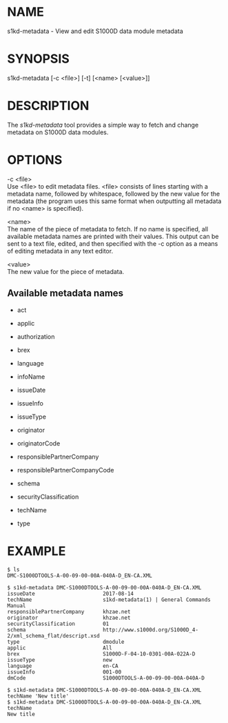 NAME
====

s1kd-metadata - View and edit S1000D data module metadata

SYNOPSIS
========

s1kd-metadata \[-c &lt;file&gt;\] \[-t\] \[&lt;name&gt; \[&lt;value&gt;\]\]

DESCRIPTION
===========

The *s1kd-metadata* tool provides a simple way to fetch and change metadata on S1000D data modules.

OPTIONS
=======

-c &lt;file&gt;  
Use &lt;file&gt; to edit metadata files. &lt;file&gt; consists of lines starting with a metadata name, followed by whitespace, followed by the new value for the metadata (the program uses this same format when outputting all metadata if no &lt;name&gt; is specified).

&lt;name&gt;  
The name of the piece of metadata to fetch. If no name is specified, all available metadata names are printed with their values. This output can be sent to a text file, edited, and then specified with the -c option as a means of editing metadata in any text editor.

&lt;value&gt;  
The new value for the piece of metadata.

Available metadata names
------------------------

-   act

-   applic

-   authorization

-   brex

-   language

-   infoName

-   issueDate

-   issueInfo

-   issueType

-   originator

-   originatorCode

-   responsiblePartnerCompany

-   responsiblePartnerCompanyCode

-   schema

-   securityClassification

-   techName

-   type

EXAMPLE
=======

    $ ls
    DMC-S1000DTOOLS-A-00-09-00-00A-040A-D_EN-CA.XML

    $ s1kd-metadata DMC-S1000DTOOLS-A-00-09-00-00A-040A-D_EN-CA.XML
    issueDate                      2017-08-14
    techName                       s1kd-metadata(1) | General Commands Manual
    responsiblePartnerCompany      khzae.net
    originator                     khzae.net
    securityClassification         01
    schema                         http://www.s1000d.org/S1000D_4-2/xml_schema_flat/descript.xsd
    type                           dmodule
    applic                         All
    brex                           S1000D-F-04-10-0301-00A-022A-D
    issueType                      new
    language                       en-CA
    issueInfo                      001-00
    dmCode                         S1000DTOOLS-A-00-09-00-00A-040A-D

    $ s1kd-metadata DMC-S1000DTOOLS-A-00-09-00-00A-040A-D_EN-CA.XML techName 'New title'
    $ s1kd-metadata DMC-S1000DTOOLS-A-00-09-00-00A-040A-D_EN-CA.XML techName
    New title
